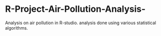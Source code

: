 # R-Project-Air-Pollution-Analysis-
Analysis on air pollution in R-studio. analysis done using various statistical algorithms.
